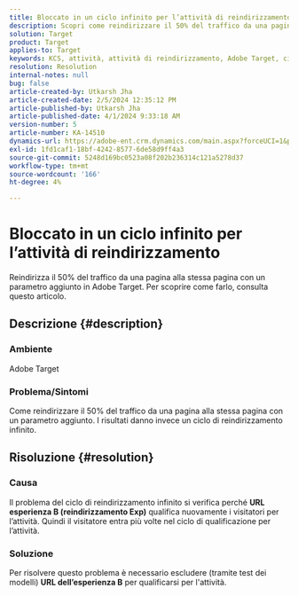 ```yaml
---
title: Bloccato in un ciclo infinito per l’attività di reindirizzamento
description: Scopri come reindirizzare il 50% del traffico da una pagina alla stessa pagina con un parametro aggiunto in Adobe Target.
solution: Target
product: Target
applies-to: Target
keywords: KCS, attività, attività di reindirizzamento, Adobe Target, ciclo di reindirizzamento infinito, traffico
resolution: Resolution
internal-notes: null
bug: false
article-created-by: Utkarsh Jha
article-created-date: 2/5/2024 12:35:12 PM
article-published-by: Utkarsh Jha
article-published-date: 4/1/2024 9:33:18 AM
version-number: 5
article-number: KA-14510
dynamics-url: https://adobe-ent.crm.dynamics.com/main.aspx?forceUCI=1&pagetype=entityrecord&etn=knowledgearticle&id=044514ff-22c4-ee11-9079-6045bd006c82
exl-id: 1fd1caf1-18bf-4242-8577-6de58d9ff4a3
source-git-commit: 5248d169bc0523a08f202b236314c121a5278d37
workflow-type: tm+mt
source-wordcount: '166'
ht-degree: 4%

---
```


# Bloccato in un ciclo infinito per l’attività di reindirizzamento


Reindirizza il 50% del traffico da una pagina alla stessa pagina con un parametro aggiunto in Adobe Target. Per scoprire come farlo, consulta questo articolo.

## Descrizione {#description}


### Ambiente

Adobe Target

### Problema/Sintomi

Come reindirizzare il 50% del traffico da una pagina alla stessa pagina con un parametro aggiunto.
I risultati danno invece un ciclo di reindirizzamento infinito.


## Risoluzione {#resolution}


### Causa

Il problema del ciclo di reindirizzamento infinito si verifica perché <b>URL esperienza B (reindirizzamento Exp)</b> qualifica nuovamente i visitatori per l’attività. Quindi il visitatore entra più volte nel ciclo di qualificazione per l’attività.

### Soluzione

Per risolvere questo problema è necessario escludere (tramite test dei modelli) <b>URL dell’esperienza B</b> per qualificarsi per l&#39;attività.
